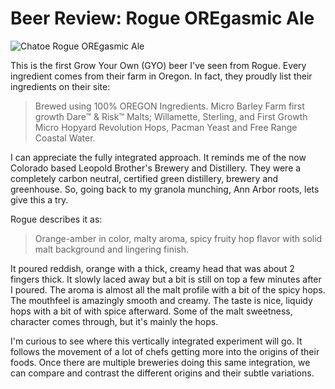 Beer Review: Rogue OREgasmic Ale
================================

![Chatoe Rogue OREgasmic Ale](http://www.yeastboundanddown.com/wp-content/uploads/2010/10/rogue.png "rogue")

This is the first Grow Your Own (GYO) beer I've seen from Rogue. Every ingredient comes from their farm in Oregon. In fact, they proudly list their ingredients on their site:

> Brewed using 100% OREGON Ingredients. Micro Barley Farm first growth Dare™ & Risk™ Malts; Willamette, Sterling, and First Growth Micro Hopyard Revolution Hops, Pacman Yeast and Free Range Coastal Water.

I can appreciate the fully integrated approach. It reminds me of the now Colorado based Leopold Brother's Brewery and Distillery. They were a completely carbon neutral, certified green distillery, brewery and greenhouse. So, going back to my granola munching, Ann Arbor roots, lets give this a try.

Rogue describes it as:

> Orange-amber in color, malty aroma, spicy fruity hop flavor with solid malt background and lingering finish.

It poured reddish, orange with a thick, creamy head that was about 2 fingers thick. It slowly laced away but a bit is still on top a few minutes after I poured. The aroma is almost all the malt profile with a bit of the spicy hops. The mouthfeel is amazingly smooth and creamy. The taste is nice, liquidy hops with a bit of with spice afterward. Some of the malt sweetness, character comes through, but it's mainly the hops.

I'm curious to see where this vertically integrated experiment will go. It follows the movement of a lot of chefs getting more into the origins of their foods. Once there are multiple breweries doing this same integration, we can compare and contrast the different origins and their subtle variations.